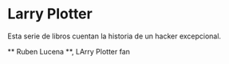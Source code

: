 # Larry Plotter

Esta serie de libros cuentan la historia de  un hacker excepcional.

** Ruben Lucena **, LArry Plotter fan
